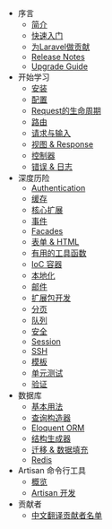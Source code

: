 - 序言
    - [简介](/docs/introduction)
    - [快速入门](/docs/quick)
    - [为Laravel做贡献](/docs/contributing)
    - [Release Notes](/docs/releases)
    - [Upgrade Guide](/docs/upgrade)
- 开始学习
    - [安装](/docs/installation)
    - [配置](/docs/configuration)
    - [Request的生命周期](/docs/lifecycle)
    - [路由](/docs/routing)
    - [请求与输入](/docs/requests)
    - [视图 & Response](/docs/responses)
    - [控制器](/docs/controllers)
    - [错误 & 日志](/docs/errors)
- 深度历险
    - [Authentication](/docs/security)
    - [缓存](/docs/cache)
    - [核心扩展](/docs/extending)
    - [事件](/docs/events)
    - [Facades](/docs/facades)
    - [表单 & HTML](/docs/html)
    - [有用的工具函数](/docs/helpers)
    - [IoC 容器](/docs/ioc)
    - [本地化](/docs/localization)
    - [邮件](/docs/mail)
    - [扩展包开发](/docs/packages)
    - [分页](/docs/pagination)
    - [队列](/docs/queues)
    - [安全](/docs/security)
    - [Session](/docs/session)
    - [SSH](/docs/ssh)
    - [模板](/docs/templates)
    - [单元测试](/docs/testing)
    - [验证](/docs/validation)
- 数据库
    - [基本用法](/docs/database)
    - [查询构造器](/docs/queries)
    - [Eloquent ORM](/docs/eloquent)
    - [结构生成器](/docs/schema)
    - [迁移 & 数据填充](/docs/migrations)
    - [Redis](/docs/redis)
- Artisan 命令行工具
    - [概览](/docs/artisan)
    - [Artisan 开发](/docs/commands)
- 贡献者
    - [中文翻译贡献者名单](/docs/contributors)
